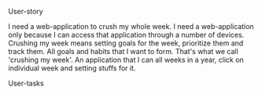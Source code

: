 

User-story

I need a web-application to crush my whole week. I need a web-application
only because I can access that application through a number of devices.
Crushing my week means setting goals for the week, prioritize them and
track them. All goals and habits that I want to form. That's what we 
call 'crushing my week'. An application that I can all weeks in a year,
click on individual week and setting stuffs for it.

User-tasks
